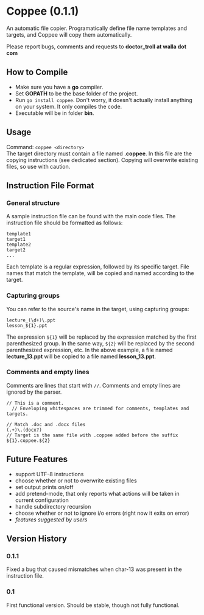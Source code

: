 Coppee (0.1.1)
============
An automatic file copier.
Programatically define file name templates and targets, and Coppee will copy
them automatically.

Please report bugs, comments and requests to **doctor_troll at walla dot com**

How to Compile
--------------
* Make sure you have a **go** compiler.
* Set **GOPATH** to be the base folder of the project.
* Run `go install coppee`. Don't worry, it doesn't actually install anything on your system. It only compiles
  the code.
* Executable will be in folder **bin**.

Usage
-----
Command: `coppee <directory>`  
The target directory must contain a file named **.coppee**. In this file are the
copying instructions (see dedicated section).
Copying will overwrite existing files, so use with caution.

Instruction File Format
-----------------------
### General structure
A sample instruction file can be found with the main code files.
The instruction file should be formatted as follows:  
```
template1
target1
template2
target2
...
```
Each template is a regular expression, followed by its specific target. File names that match
the template, will be copied and named according to the target.
### Capturing groups
You can refer to
the source's name in the target, using capturing groups:
```
lecture_(\d+)\.ppt
lesson_${1}.ppt
```
The expression `${1}` will be replaced by the expression matched by the first
parenthesized group. In the same way, `${2}` will be replaced by the second
parenthesized expression, etc. In the above example, a file named **lecture_13.ppt** will
be copied to a file named **lesson_13.ppt**.
### Comments and empty lines
Comments are lines that start with `//`. Comments and empty lines are ignored by
the parser.
```
// This is a comment.
  // Enveloping whitespaces are trimmed for comments, templates and targets.

// Match .doc and .docx files
(.+)\.(docx?)
// Target is the same file with .coppee added before the suffix
${1}.coppee.${2}
```

Future Features
---------------
* support UTF-8 instructions
* choose whether or not to overwrite existing files
* set output prints on/off
* add pretend-mode, that only reports what actions will be taken in current configuration
* handle subdirectory recursion
* choose whether or not to ignore i/o errors (right now it exits on error)
* *features suggested by users*

Version History
---------------
### 0.1.1
Fixed a bug that caused mismatches when char-13 was present in the instruction file.
### 0.1
First functional version. Should be stable, though not fully functional.


